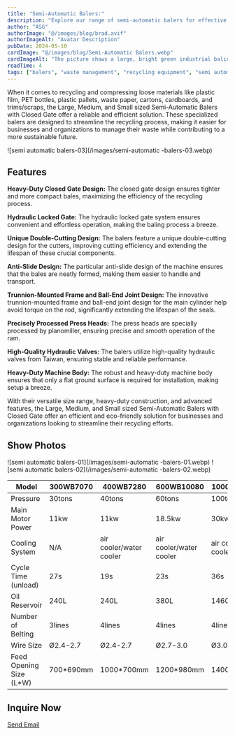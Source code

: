 ```yaml
---
title: "Semi-Automatic Balers:"
description: "Explore our range of semi-automatic balers for effective waste compaction and management. Find the perfect solution for your business needs."
author: "ASG"
authorImage: "@/images/blog/brad.avif"
authorImageAlt: "Avatar Description"
pubDate: 2024-05-10
cardImage: "@/images/blog/Semi-Automatic Balers.webp"
cardImageAlt: "The picture shows a large, bright green industrial baling machine or baler. These types of balers are used for compressing and compacting various recyclable materials like plastic, cardboard, or metal into dense, compact bales. The baler appears to be located inside a factory or industrial facility setting with overhead cranes and bright lighting. The controls and hydraulic systems for operating the baler's compaction and baling mechanisms are visible on the machine itself."
readTime: 4
tags: ["balers", "waste management", "recycling equipment", "semi automatic balers,", "waste compaction" ]
---
```

When it comes to recycling and compressing loose materials like plastic film, PET bottles, plastic pallets, waste paper, cartons, cardboards, and trims/scraps, the Large, Medium, and Small sized Semi-Automatic Balers with Closed Gate offer a reliable and efficient solution. These specialized balers are designed to streamline the recycling process, making it easier for businesses and organizations to manage their waste while contributing to a more sustainable future.

![semi automatic balers-03](/images/semi-automatic -balers-03.webp)

## Features

**Heavy-Duty Closed Gate Design:** The closed gate design ensures tighter and more compact bales, maximizing the efficiency of the recycling process.

**Hydraulic Locked Gate:** The hydraulic locked gate system ensures convenient and effortless operation, making the baling process a breeze.

**Unique Double-Cutting Design:** The balers feature a unique double-cutting design for the cutters, improving cutting efficiency and extending the lifespan of these crucial components.

**Anti-Slide Design:** The particular anti-slide design of the machine ensures that the bales are neatly formed, making them easier to handle and transport.

**Trunnion-Mounted Frame and Ball-End Joint Design:** The innovative trunnion-mounted frame and ball-end joint design for the main cylinder help avoid torque on the rod, significantly extending the lifespan of the seals.

**Precisely Processed Press Heads:** The press heads are specially processed by planomiller, ensuring precise and smooth operation of the ram.

**High-Quality Hydraulic Valves:** The balers utilize high-quality hydraulic valves from Taiwan, ensuring stable and reliable performance.

**Heavy-Duty Machine Body:** The robust and heavy-duty machine body ensures that only a flat ground surface is required for installation, making setup a breeze.

With their versatile size range, heavy-duty construction, and advanced features, the Large, Medium, and Small sized Semi-Automatic Balers with Closed Gate offer an efficient and eco-friendly solution for businesses and organizations looking to streamline their recycling efforts.


## Show Photos

![semi automatic balers-01](/images/semi-automatic -balers-01.webp)
![semi automatic balers-02](/images/semi-automatic -balers-02.webp)


<div class="scrollable-table-container">
  <table>
  <thead>
   <tr>
      <th>Model</th>
      <th>300WB7070</th>
      <th>400WB7280</th>
      <th>600WB10080</th>
      <th>1000WB11085</th>
      <th>1000WB110110</th>
    </tr>
  </thead>
  <tbody>
    <tr>
      <td>Pressure</td>
      <td>30tons</td>
      <td>40tons</td>
      <td>60tons</td>
      <td>100tons</td>
      <td>100tons</td>
    </tr>
    <tr>
      <td>Main Motor Power</td>
      <td>11kw</td>
      <td>11kw</td>
      <td>18.5kw</td>
      <td>30kw</td>
      <td>30kw</td>
    </tr>
    <tr>
      <td>Cooling System</td>
      <td>N/A</td>
      <td>air cooler/water cooler</td>
      <td>air cooler/water cooler</td>
      <td>air cooler/water cooler</td>
      <td>air cooler/water cooler</td>
    </tr>
    <tr>
      <td>Cycle Time (unload)</td>
      <td>27s</td>
      <td>19s</td>
      <td>23s</td>
      <td>36s</td>
      <td>42s</td>
    </tr>
    <tr>
      <td>Oil Reservoir</td>
      <td>240L</td>
      <td>240L</td>
      <td>380L</td>
      <td>1460L</td>
      <td>1460L</td>
    </tr>
    <tr>
      <td>Number of Belting</td>
      <td>3lines</td>
      <td>4lines</td>
      <td>4lines</td>
      <td>4lines</td>
      <td>5lines</td>
    </tr>
    <tr>
      <td>Wire Size</td>
      <td>Ø2.4-2.7</td>
      <td>Ø2.4-2.7</td>
      <td>Ø2.7-3.0</td>
      <td>Ø3.0-3.2</td>
      <td>Ø3.0-3.2</td>
    </tr>
    <tr>
      <td>Feed Opening Size (L*W)</td>
      <td>700*690mm</td>
      <td>1000*700mm</td>
      <td>1200*980mm</td>
      <td>1400*1050mm</td>
      <td>2000*1050mm</td>
    </tr>
  </tbody>
</table>
</div>

## Inquire Now

<div class="email-button-container">
  <a href="mailto:sales@rumtoo.com" class="email-button">Send Email</a>
</div>
